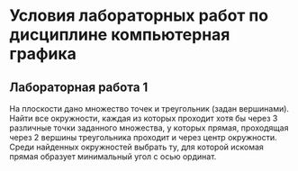 # Условия лабораторных работ по дисциплине компьютерная графика

## Лабораторная работа 1

На плоскости дано множество точек и треугольник (задан вершинами). Найти все окружности, каждая из которых проходит хотя бы
через 3 различные точки заданного множества, у которых прямая, проходящая через 2 вершины треугольника проходит и через центр окружности.
Среди найденных окружностей выбрать ту, для которой искомая прямая образует минимальный угол с осью ординат.
